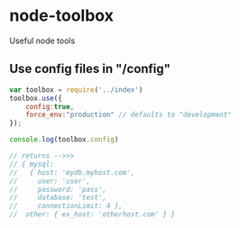 node-toolbox
============

Useful node tools


## Use config files in "/config"

```js
var toolbox = require('../index')
toolbox.use({
	config:true,
	force_env:"production" // defaults to "development"
});

console.log(toolbox.config)

// returns -->>> 
// { mysql:
//   { host: 'mydb.myhost.com',
//     user: 'user',
//     password: 'pass',
//     database: 'test',
//     connectionLimit: 4 },
//  other: { ex_host: 'otherhost.com' } }

```


